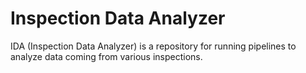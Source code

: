 # Inspection Data Analyzer

IDA (Inspection Data Analyzer) is a repository for running pipelines to analyze data coming from various inspections.
